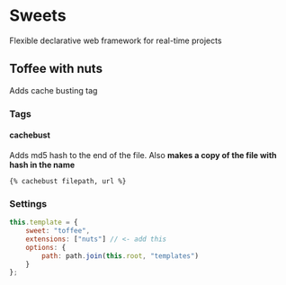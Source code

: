 # Sweets
Flexible declarative web framework for real-time projects

## Toffee with nuts
Adds cache busting tag

### Tags
#### cachebust
Adds md5 hash to the end of the file. Also **makes a copy of the file with hash in the name**

`{% cachebust filepath, url %}`


### Settings
```js
this.template = {
    sweet: "toffee",
    extensions: ["nuts"] // <- add this
    options: {
        path: path.join(this.root, "templates")
    }
};
```

